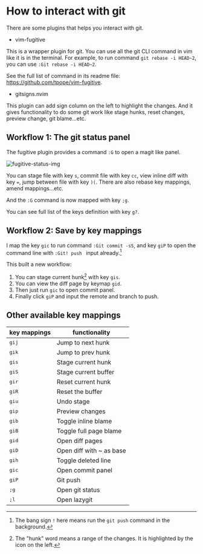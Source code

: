 # How to interact with git

There are some plugins that helps you interact with git.

- vim-fugitive

This is a wrapper plugin for git.
You can use all the git CLI command in vim like it is in the terminal.
For example, to run command `git rebase -i HEAD~2`,
you can use `:Git rebase -i HEAD~2`.

See the full list of command in its readme file:
<https://github.com/tpope/vim-fugitive>.

- gitsigns.nvim

This plugin can add sign column on the left to highlight the changes.
And it gives functionality to do some git work like stage hunks, reset changes,
preview change, git blame...etc.

## Workflow 1: The git status panel

The fugitive plugin provides a command `:G` to open a magit like panel.

![fugitive-status-img](https://raw.githubusercontent.com/Avimitin/nvim/master/docs/images/fugitive.png)

You can stage file with key `s`, commit file with key `cc`, view inline
diff with key `=`, jump between file with key `)(`. There are also rebase
key mappings, amend mappings...etc.

And the `:G` command is now mapped with key `;g`.

You can see full list of the keys definition with key `g?`.

## Workflow 2: Save by key mappings

I map the key `gic` to run command `:Git commit -sS`, and key `giP` to
open the command line with `:Git! push ` input already.[^1]

This built a new workflow: 

1. You can stage current hunk[^2] with key `gis`.
2. You can view the diff page by keymap `gid`.
3. Then just run `gic` to open commit panel.
4. Finally click `giP` and input the remote and branch to push.

[^1]: The bang sign `!` here means run the `git push` command in the
background.

[^2]: The "hunk" word means a range of the changes. It is highlighted by
the icon on the left.

## Other available key mappings

| key mappings   | functionality            |
|----------------|--------------------------|
| <kbd>gij</kbd> | Jump to next hunk        |
| <kbd>gik</kbd> | Jump to prev hunk        |
| <kbd>gis</kbd> | Stage current hunk       |
| <kbd>giS</kbd> | Stage current buffer     |
| <kbd>gir</kbd> | Reset current hunk       |
| <kbd>giR</kbd> | Reset the buffer         |
| <kbd>giu</kbd> | Undo stage               |
| <kbd>gip</kbd> | Preview changes          |
| <kbd>gib</kbd> | Toggle inline blame      |
| <kbd>giB</kbd> | Toggle full page blame   |
| <kbd>gid</kbd> | Open diff pages          |
| <kbd>giD</kbd> | Open diff with ~ as base |
| <kbd>gih</kbd> | Toggle deleted line      |
| <kbd>gic</kbd> | Open commit panel        |
| <kbd>giP</kbd> | Git push                 |
| <kbd>;g</kbd>  | Open git status          |
| <kbd>;l</kbd>  | Open lazygit             |
